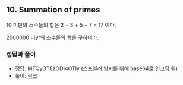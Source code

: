 ## 10. Summation of primes

10 미만의 소수들의 합은 2 + 3 + 5 + 7 = 17 이다.

2000000 미만의 소수들의 합을 구하여라.

### 정답과 풀이

* 정답: MTQyOTEzODI4OTIy (스포일러 방지를 위해 base64로 인코딩 됨)
* 풀이: [링크](./explanation.md)
